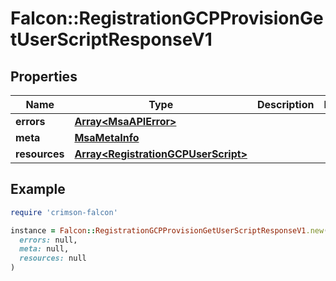 # Falcon::RegistrationGCPProvisionGetUserScriptResponseV1

## Properties

| Name | Type | Description | Notes |
| ---- | ---- | ----------- | ----- |
| **errors** | [**Array&lt;MsaAPIError&gt;**](MsaAPIError.md) |  |  |
| **meta** | [**MsaMetaInfo**](MsaMetaInfo.md) |  |  |
| **resources** | [**Array&lt;RegistrationGCPUserScript&gt;**](RegistrationGCPUserScript.md) |  |  |

## Example

```ruby
require 'crimson-falcon'

instance = Falcon::RegistrationGCPProvisionGetUserScriptResponseV1.new(
  errors: null,
  meta: null,
  resources: null
)
```

